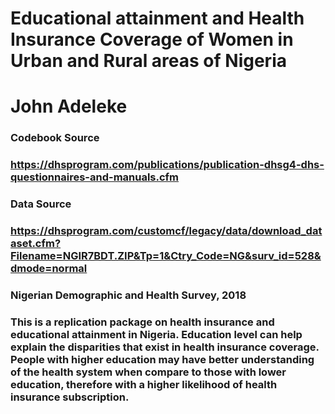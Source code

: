 # Educational attainment and Health Insurance Coverage of Women in Urban and Rural areas of Nigeria

# John Adeleke 

### Codebook Source
### https://dhsprogram.com/publications/publication-dhsg4-dhs-questionnaires-and-manuals.cfm

### Data Source
### https://dhsprogram.com/customcf/legacy/data/download_dataset.cfm?Filename=NGIR7BDT.ZIP&Tp=1&Ctry_Code=NG&surv_id=528&dmode=normal

### Nigerian Demographic and Health Survey, 2018

### This is a replication package on health insurance and educational attainment in Nigeria. Education level can help explain the disparities that exist in health insurance coverage. People with higher education may have better understanding of the health system when compare to those with lower education, therefore with a higher likelihood of health insurance subscription. 

###